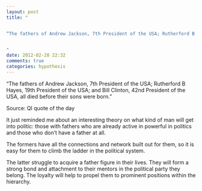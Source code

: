 ```yaml
---
layout: post
title: "


“The fathers of Andrew Jackson, 7th President of the USA; Rutherford B Hayes, 19th President of the USA; and Bill Clinton, 42nd President of the USA, all died before their sons were born.”


"
date: 2012-02-28 22:32
comments: true
categories: hypothesis
---
```




“The fathers of Andrew Jackson, 7th President of the USA; Rutherford B Hayes, 19th President of the USA; and Bill Clinton, 42nd President of the USA, all died before their sons were born.”





Source: QI quote of the day




It just reminded me about an interesting theory on what kind of man will get into politic: those with fathers who are already active in powerful in politics and those who don’t have a father at all. 




The formers have all the connections and network built out for them, so it is easy for them to climb the ladder in the political system.




The latter struggle to acquire a father figure in their lives. They will form a strong bond and attachment to their mentors in the political party they belong. The loyalty will help to propel them to prominent positions within the hierarchy.


